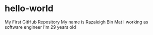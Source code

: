# hello-world
My First GitHub Repository
My name is Razaleigh Bin Mat
I working as software engineer
I'm 29 years old
